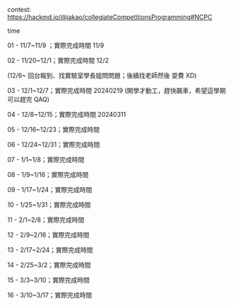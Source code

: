 contest: https://hackmd.io/@jakao/collegiateCompetitionsProgramming#NCPC

time

01 - 11/7~11/9  ；實際完成時間 11/9

02 - 11/20~12/1；實際完成時間 12/2

 (12/6~ 回台報到、找實驗室學長姐問問題；後續找老師然後 耍費 XD)

03 - 12/1~12/7；實際完成時間 20240219 (開學才動工，趕快飆車，希望這學期可以趕完 QAQ)

04 - 12/8~12/15；實際完成時間 20240311

05 - 12/16~12/23；實際完成時間 

06 - 12/24~12/31；實際完成時間

07 - 1/1~1/8；實際完成時間

08 - 1/9~1/16；實際完成時間

09 - 1/17~1/24；實際完成時間

10 - 1/25~1/31；實際完成時間

11 - 2/1~2/8；實際完成時間

12 - 2/9~2/16；實際完成時間

13 - 2/17~2/24；實際完成時間

14 - 2/25~3/2；實際完成時間

15 - 3/3~3/10；實際完成時間

16 - 3/10~3/17；實際完成時間